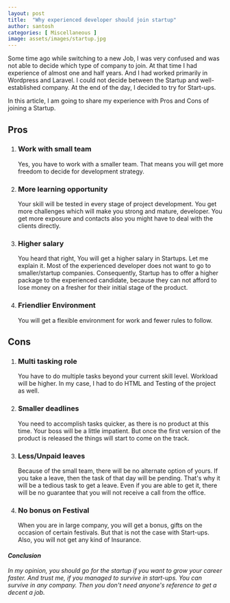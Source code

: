 ```yaml
---
layout: post
title:  "Why experienced developer should join startup"
author: santosh
categories: [ Miscellaneous ]
image: assets/images/startup.jpg
---
```


Some time ago while switching to a new Job, I was very confused and was not able to decide which type of company to join. At that time I had experience of almost one and half years. And I had worked primarily in Wordpress and Laravel. I could not decide between the Startup and well-established company. At the end of the day, I decided to try for Start-ups.  

In this article, I am going to share my experience with Pros and Cons of joining a Startup. 

## Pros

1. ### Work with small team
    Yes, you have to work with a smaller team. That means you will get more freedom to decide for development strategy.
    
2. ### More learning opportunity
    Your skill will be tested in every stage of project development. You get more challenges which will make you strong and mature, developer. You get more exposure and contacts also you might have to deal with the clients directly.

3. ### Higher salary
   You heard that right, You will get a higher salary in Startups. Let me explain it. Most of the experienced developer does not want to go to smaller/startup companies. Consequently, Startup has to offer a higher package to the experienced candidate, because they can not afford to lose money on a fresher for their initial stage of the product.
    
4. ### Friendlier Environment
    You will get a flexible environment for work and fewer rules to follow. 

## Cons

1. ### Multi tasking role
   You have to do multiple tasks beyond your current skill level. Workload will be higher. In my case, I had to do HTML and Testing of the project as well. 

2. ### Smaller deadlines
   You need to accomplish tasks quicker, as there is no product at this time. Your boss will be a little impatient. But once the first version of the product is released the things will start to come on the track.
   
3. ### Less/Unpaid leaves
   Because of the small team, there will be no alternate option of yours. If you take a leave, then the task of that day will be pending. That's why it will be a tedious task to get a leave. Even if you are able to get it, there will be no guarantee that you will not receive a call from the office.
   
4. ### No bonus on Festival
   When you are in large company, you will get a bonus, gifts on the occasion of certain festivals. But that is not the case with Start-ups. Also, you will not get any kind of Insurance.
   
   
#### _Conclusion_
  _In my opinion, you should go for the startup if you want to grow your career faster. And trust me, if you managed to survive in start-ups. You can survive in any company. Then you don't need anyone's reference to get a decent a job._
      

